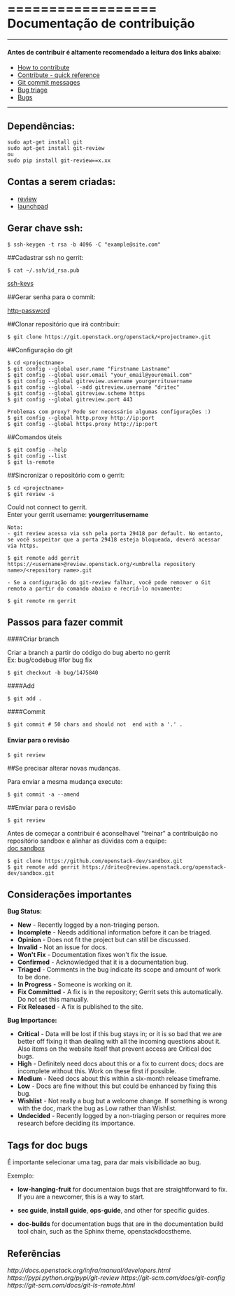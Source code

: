 ==================
Documentação de contribuição
==================

---
#### Antes de contribuir é altamente recomendado a leitura dos links abaixo:

* [How to contribute](https://wiki.openstack.org/wiki/How_To_Contribute)
* [Contribute - quick reference](http://docs.openstack.org/infra/manual/developers.html)
* [Git commit messages](https://wiki.openstack.org/wiki/GitCommitMessages)
* [Bug triage](https://wiki.openstack.org/wiki/BugTriage)
* [Bugs](https://wiki.openstack.org/wiki/Bugs)

---
## Dependências:

```
sudo apt-get install git  
sudo apt-get install git-review  
ou  
sudo pip install git-review==x.xx
```

## Contas a serem criadas:
* [review](https://review.openstack.org/)  
* [launchpad](https://launchpad.net/)



## Gerar chave ssh:
```
$ ssh-keygen -t rsa -b 4096 -C "example@site.com"
```
##Cadastrar ssh no gerrit:
```
$ cat ~/.ssh/id_rsa.pub
```
[ssh-keys](https://review.openstack.org/#/settings/ssh-keys)

##Gerar senha para o commit:

[http-password](https://review.openstack.org/#/settings/http-password)


##Clonar repositório que irá contribuir:
```
$ git clone https://git.openstack.org/openstack/<projectname>.git
```

##Configuração do git
```
$ cd <projectname>
$ git config --global user.name "Firstname Lastname"  
$ git config --global user.email "your_email@youremail.com"  
$ git config --global gitreview.username yourgerritusername  
$ git config --global --add gitreview.username "dritec"  
$ git config --global gitreview.scheme https  
$ git config --global gitreview.port 443  
```

```
Problemas com proxy? Pode ser necessário algumas configurações :)  
$ git config --global http.proxy http://ip:port  
$ git config --global https.proxy http://ip:port  
```

##Comandos úteis
```
$ git config --help  
$ git config --list  
$ git ls-remote  
```

##Sincronizar o repositório com o gerrit:
```
$ cd <projectname>
$ git review -s
```

Could not connect to gerrit.  
Enter your gerrit username: <b>yourgerritusername</b>

```
Nota:
- git review acessa via ssh pela porta 29418 por default. No entanto, se você suspeitar que a porta 29418 esteja bloqueada, deverá acessar via https.  

$ git remote add gerrit https://<username>@review.openstack.org/<umbrella repository name>/<repository name>.git  

- Se a configuração do git-review falhar, você pode remover o Git remoto a partir do comando abaixo e recriá-lo novamente:  

$ git remote rm gerrit
```

## Passos para fazer commit

####Criar branch

Criar a branch a partir do código do bug aberto no gerrit  
Ex: bug/codebug  #for bug fix  
```
$ git checkout -b bug/1475840  
```
####Add  
```
$ git add . 
```
####Commit
```
$ git commit # 50 chars and should not  end with a '.' .
```
#### Enviar para o revisão
```
$ git review
```

##Se precisar alterar novas mudanças. 

Para enviar a mesma mudança execute:
```
$ git commit -a --amend
```
##Enviar para o revisão
```
$ git review
```


Antes de começar a contribuir é aconselhavel "treinar" a contribuição no repositório sandbox e alinhar as dúvidas com a equipe:  
[doc sandbox](http://docs.openstack.org/infra/manual/sandbox.html)  

```
$ git clone https://github.com/openstack-dev/sandbox.git
$ git remote add gerrit https://dritec@review.openstack.org/openstack-dev/sandbox.git
```

## Considerações importantes

**Bug Status:**

* **New** - Recently logged by a non-triaging person.
* **Incomplete** - Needs additional information before it can be triaged.
* **Opinion** - Does not fit the project but can still be discussed.
* **Invalid** - Not an issue for docs.
* **Won't Fix** - Documentation fixes won't fix the issue.
* **Confirmed** - Acknowledged that it is a documentation bug.
* **Triaged** - Comments in the bug indicate its scope and amount of work to
  be done.
* **In Progress** - Someone is working on it.
* **Fix Committed** - A fix is in the repository; Gerrit sets this
  automatically. Do not set this manually.
* **Fix Released** - A fix is published to the site.

**Bug Importance:**

* **Critical** - Data will be lost if this bug stays in; or it is so bad that
  we are better off fixing it than dealing with all the incoming questions
  about it. Also items on the website itself that prevent access are Critical
  doc bugs.
* **High** - Definitely need docs about this or a fix to current docs; docs are
  incomplete without this. Work on these first if possible.
* **Medium** - Need docs about this within a six-month release timeframe.
* **Low** - Docs are fine without this but could be enhanced by fixing this
  bug.
* **Wishlist** - Not really a bug but a welcome change. If something is wrong
  with the doc, mark the bug as Low rather than Wishlist.
* **Undecided** - Recently logged by a non-triaging person or requires more
  research before deciding its importance.


Tags for doc bugs
-----------------
É importante selecionar uma tag, para dar mais visibilidade ao bug.

Exemplo:  

* **low-hanging-fruit** for documentaion bugs that are straightforward to fix.
  If you are a newcomer, this is a way to start.

* **sec guide**, **install guide**, **ops-guide**, and other for specific
  guides.

* **doc-builds** for documentation bugs that are in the documentation build
  tool chain, such as the Sphinx theme, openstackdocstheme.


## Referências 
<i>
http://docs.openstack.org/infra/manual/developers.html   
https://pypi.python.org/pypi/git-review  
https://git-scm.com/docs/git-config  
https://git-scm.com/docs/git-ls-remote.html  
</i>
